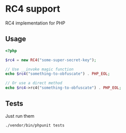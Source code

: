 # RC4 support

RC4 implementation for PHP

## Usage

```php
<?php

$rc4 = new RC4("some-super-secret-key");

// Use __invoke magic function
echo $rc4("something-to-obfuscate") . PHP_EOL;

// Or use a direct method
echo $rc4->rc4("something-to-obfuscate") . PHP_EOL;
```

## Tests

Just run them

```sh
./vendor/bin/phpunit tests
```

